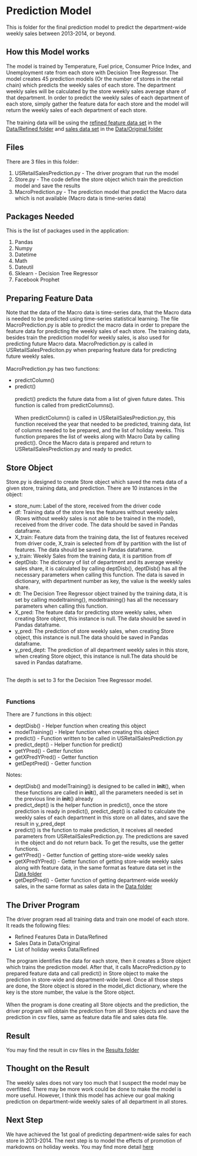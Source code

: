 # Prediction Model
This is folder for the final prediction model to predict the department-wide weekly sales between 2013-2014, or beyond. 

## How this Model works
The model is trained by Temperature, Fuel price, Consumer Price Index, and Unemployment rate from each store with Decision Tree Regressor. The model creates 45 prediction models (Or the number of stores in the retail chain) which predicts the weekly sales of each store. The department weekly sales will be calculated by the store weekly sales average share of that department. In order to predict the weekly sales of each department of each store, simply gather the feature data for each store and the model will return the weekly sales of each department of each store.
<br><br>
The training data will be using the [refined feature data set](../Data/Refined/features_dataset_refined.csv) in the [Data/Refined folder](../Data/Refined) and [sales data set](../Data/Original/sales_dataset.csv) in the [Data/Original folder](../Data/Original)

## Files
There are 3 files in this folder:
1. USRetailSalesPrediction.py - The driver program that run the model
2. Store.py - The code define the store object which train the prediction model and save the results
3. MacroPrediction.py - The prediction model that predict the Macro data which is not available (Macro data is time-series data)

## Packages Needed
This is the list of packages used in the application:
1. Pandas
2. Numpy
3. Datetime
4. Math
5. Dateutil
6. Sklearn - Decision Tree Regressor
7. Facebook Prophet

## Preparing Feature Data
Note that the data of the Macro data is time-series data, that the Macro data is needed to be predicted using time-series statistical learning. The file MacroPrediction.py is able to predict the macro data in order to prepare the feature data for predicting the weekly sales of each store. The training data, besides train the prediction model for weekly sales, is also used for predicting future Macro data. MacroPrediction.py is called in USRetailSalesPrediciton.py when preparing feature data for predicting future weekly sales.
<br><br>
MacroPrediction.py has two functions: 
* predictColumn()
* predict()
<br><br>
predict() predicts the future data from a list of given future dates. This function is called from predictColumns().
<br><br>
When predictColumn() is called in USRetailSalesPrediction.py, this function received the year that needed to be predicted, training data, list of columns needed to be prepared, and the list of holiday weeks. This function prepares the list of weeks along with Macro Data by calling predict(). Once the Macro data is prepared and return to USRetailSalesPrediction.py and ready to predict.

## Store Object
Store.py is designed to create Store object which saved the meta data of a given store, training data, and prediction. There are 10 instances in the object:
* store_num: Label of the store, received from the driver code
* df: Training data of the store less the features without weekly sales (Rows without weekly sales is not able to be trained in the model), received from the driver code. The data should be saved in Pandas dataframe.
* X_train: Feature data from the training data, the list of features received from driver code, X_train is selected from df by partition with the list of features. The data should be saved in Pandas dataframe.
* y_train: Weekly Sales from the training data, it is partition from df
* deptDisb: The dictionary of list of department and its average weekly sales share, it is calculated by calling deptDisb(), deptDisb() has all the necessary parameters when calling this function. The data is saved in dictionary, with department number as key, the value is the weekly sales share.
* dt: The Decision Tree Regressor object trained by the training data, it is set by calling modeltraining(), modeltraining() has all the necessary parameters when calling this function.
* X_pred: The feature data for predicting store weekly sales, when creating Store object, this instance is null. The data should be saved in Pandas dataframe.
* y_pred: The prediction of store weekly sales, when creating Store object, this instance is null.The data should be saved in Pandas dataframe.
* y_pred_dept: The prediction of all department weekly sales in this store, when creating Store object, this instance is null.The data should be saved in Pandas dataframe.
<br>
The depth is set to 3 for the Decision Tree Regressor model.
<br><br>

### Functions
There are 7 functions in this object:
<ul>
	<li>deptDisb() - Helper function when creating this object</li>
	<li>modelTraining() - Helper function when creating this object</li>
	<li>predict() - Function written to be called in USRetailSalesPrediction.py</li>
	<li>predict_dept() - Helper function for predict()</li>
	<li>getYPred() - Getter function</li>
	<li>getXPredYPred() - Getter function</li>
	<li>getDeptPred() - Getter function</li>
</ul>

Notes:
* deptDisb() and modelTraining() is designed to be called in __init__(), when these functions are called in __init__(), all the parameters needed is set in the previous line in __init__() already
* predict_dept() is the helper function in predict(), once the store prediction is ready in predict(), predict_dept() is called to calculate the weekly sales of each department in this store on all dates, and save the result in y_pred_dept
* predict() is the function to make prediction, it receives all needed parameters from USRetailSalesPrediction.py. The predictions are saved in the object and do not return back. To get the results, use the getter functions.
* getYPred() - Getter function of getting store-wide weekly sales
* getXPredYPred() - Getter function of getting store-wide weekly sales along with feature data, in the same format as feature data set in the [Data folder](../Data)
* getDeptPred() - Getter function of getting department-wide weekly sales, in the same format as sales data in the [Data folder](../Data)

## The Driver Program
The driver program read all training data and train one model of each store. It reads the following files:
<ul>
	<li>Refined Features Data in Data/Refined</li>
	<li>Sales Data in Data/Original</li>
	<li>List of holiday weeks Data/Refined</li>
</ul>
The program identifies the data for each store, then it creates a Store object which trains the prediction model. After that, it calls MacroPrediction.py to prepared feature data and call predict() in Store object to make the prediction in store-wide and department-wide level. Once all those steps are done, the Store object is stored in the model_dict dictionary, where the key is the store number, the value is the Store object.
<br><br>
When the program is done creating all Store objects and the prediction, the driver program will obtain the prediction from all Store objects and save the prediction in csv files, same as feature data file and sales data file.

## Result
You may find the result in csv files in the [Results folder](/Results)

## Thought on the Result
The weekly sales does not vary too much that I suspect the model may be overfitted. There may be more work could be done to make the model is more useful. However, I think this model has achieve our goal making prediction on department-wide weekly sales of all department in all stores. 

## Next Step
We have achieved the 1st goal of predicting department-wide sales for each store in 2013-2014. The next step is to model the effects of promotion of markdowns on holiday weeks. You may find more detail [here](../MarkdownModel)